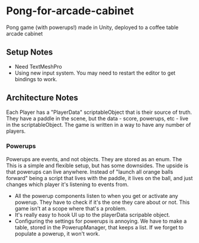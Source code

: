 # Pong-for-arcade-cabinet
Pong game (with powerups!) made in Unity, deployed to a coffee table arcade cabinet

## Setup Notes
- Need TextMeshPro
- Using new input system. You may need to restart the editor to get bindings to work.

## Architecture Notes
Each Player has a "PlayerData" scriptableObject that is their source of truth. They have a paddle in the scene, but the data - score, powerups, etc - live in the scriptableObject. The game is written in a way to have any number of players.

### Powerups
Powerups are events, and not objects. They are stored as an enum. The This is a simple and flexible setup, but has some downsides. The upside is that powerups can live anywhere.
Instead of "launch all orange balls forward" being a script that lives with the paddle, it lives on the ball, and just changes which player it's listening to events from.

- All the powerup components listen to when you get or activate any powerup. They have to check if it's the one they care about or not. This game isn't at a scope where that's a problem.
- It's really easy to hook UI up to the playerData scripable object.
- Configuring the settings for powerups is annoying. We have to make a table, stored in the PowerupManager, that keeps a list. If we forget to populate a powerup, it won't work.
